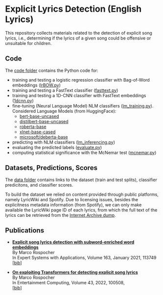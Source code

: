 # Explicit Lyrics Detection (English Lyrics)

This repository collects materials related to the detection of explicit song lyrics, i.e., determining if the lyrics of a given song could be offensive or unsuitable for children.

## Code

The [code folder](code) contains the Python code for:

* training and testing a logistic regression classifier with Bag-of-Word embeddings ([lrBOW.py](code/lrBOW.py))
* training and testing a FastText classifier ([fasttext.py](code/fasttext.py))
* training and testing a 1D-CNN classifier with FastText embeddings ([1dcnn.py](code/1dcnn.py))
* fine-tuning (Neural Language Model) NLM classifiers ([lm_training.py](code/lm_training.py)). Considered Language Models (from HuggingFace):
  * [bert-base-uncased](https://huggingface.co/bert-base-uncased)
  * [distilbert-base-uncased](https://huggingface.co/distilbert-base-uncased)
  * [roberta-base](https://huggingface.co/roberta-base)
  * [xlnet-base-cased](https://huggingface.co/xlnet-base-cased)
  * [microsoft/deberta-base](https://huggingface.co/microsoft/deberta-base)
* predicting with NLM classifiers ([lm_inferencing.py](code/lm_inferencing.py)) 
* evaluating the predicted labels ([evaluate.py](code/evaluate.py)) 
* computing statistical significance with the McNemar test ([mcnemar.py](code/mcnemar.py)) 


## Datasets, Predictions, Scores

The [data folder](data) contains links to the dataset (train and test splits), classifier predicitons, and classifier scores.

To build the dataset we relied on content provided through public platforms, namely LyricWiki and Spotify.
Due to licensing issues, besides the explicitness metadata information (from Spotify), we can only make available the LyricWiki page ID of each lyrics, from which the full text of the lyrics can be retrieved from the [Internet Archive dump](https://archive.org/download/wiki-lyricsfandomcom/).

## Publications

* **[Explicit song lyrics detection with subword-enriched word embeddings](https://doi.org/10.1016/j.eswa.2020.113749)**<br/>
    By Marco Rospocher<br/>
    In Expert Systems with Applications, Volume 163, January 2021, 113749<br/>
    [[bib](https://marcorospocher.com/files/bibs/2021eswa.bib)] 
    
* **[On exploiting Transformers for detecting explicit song lyrics](https://doi.org/10.1016/j.entcom.2022.100508)**<br/>
    By Marco Rospocher<br/>
    In Entertainment Computing, Volume 43, 2022, 100508,<br/>
    [[bib](https://marcorospocher.com/files/bibs/2022ec.bib)] 

